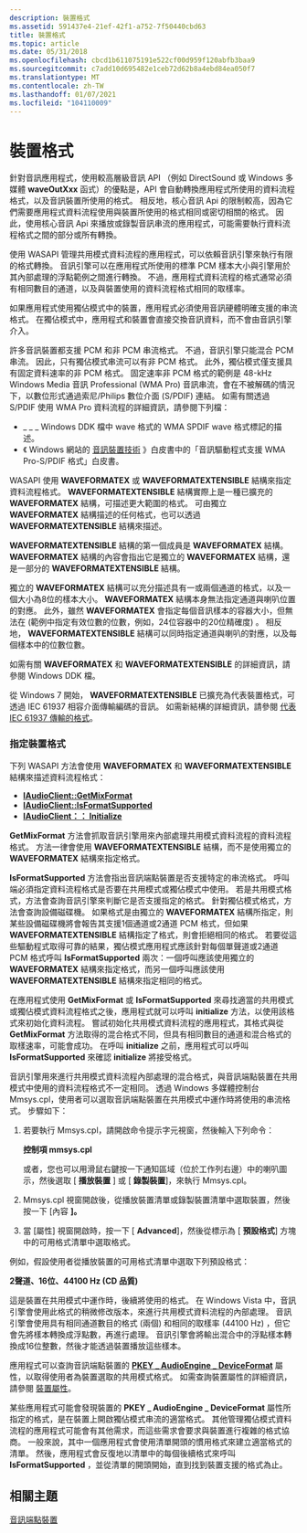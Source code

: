```yaml
---
description: 裝置格式
ms.assetid: 591437e4-21ef-42f1-a752-7f50440cbd63
title: 裝置格式
ms.topic: article
ms.date: 05/31/2018
ms.openlocfilehash: cbcd1b611075191e522cf00d959f120abfb3baa9
ms.sourcegitcommit: c7add10d695482e1ceb72d62b8a4ebd84ea050f7
ms.translationtype: MT
ms.contentlocale: zh-TW
ms.lasthandoff: 01/07/2021
ms.locfileid: "104110009"
---
```

# <a name="device-formats"></a>裝置格式

針對音訊應用程式，使用較高層級音訊 API （例如 DirectSound 或 Windows 多媒體 **waveOutXxx** 函式）的優點是，API 會自動轉換應用程式所使用的資料流程格式，以及音訊裝置所使用的格式。 相反地，核心音訊 Api 的限制較高，因為它們需要應用程式資料流程使用與裝置所使用的格式相同或密切相關的格式。 因此，使用核心音訊 Api 來播放或錄製音訊串流的應用程式，可能需要執行資料流程格式之間的部分或所有轉換。

使用 WASAPI 管理共用模式資料流程的應用程式，可以依賴音訊引擎來執行有限的格式轉換。 音訊引擎可以在應用程式所使用的標準 PCM 樣本大小與引擎用於其內部處理的浮點範例之間進行轉換。 不過，應用程式資料流程的格式通常必須有相同數目的通道，以及與裝置使用的資料流程格式相同的取樣率。

如果應用程式使用獨佔模式中的裝置，應用程式必須使用音訊硬體明確支援的串流格式。 在獨佔模式中，應用程式和裝置會直接交換音訊資料，而不會由音訊引擎介入。

許多音訊裝置都支援 PCM 和非 PCM 串流格式。 不過，音訊引擎只能混合 PCM 串流。 因此，只有獨佔模式串流可以有非 PCM 格式。 此外，獨佔模式僅支援具有固定資料速率的非 PCM 格式。 固定速率非 PCM 格式的範例是 48-kHz Windows Media 音訊 Professional (WMA Pro) 音訊串流，會在不被解碼的情況下，以數位形式通過索尼/Philips 數位介面 (S/PDIF) 連結。 如需有關透過 S/PDIF 使用 WMA Pro 資料流程的詳細資訊，請參閱下列檔：

-   \_ \_ \_ Windows DDK 檔中 wave 格式的 WMA SPDIF wave 格式標記的描述。
-   《 Windows 網站的 [音訊裝置技術](https://www.microsoft.com/whdc/device/audio/default.mspx) 》白皮書中的「音訊驅動程式支援 WMA Pro-S/PDIF 格式」白皮書。

WASAPI 使用 **WAVEFORMATEX** 或 **WAVEFORMATEXTENSIBLE** 結構來指定資料流程格式。 **WAVEFORMATEXTENSIBLE** 結構實際上是一種已擴充的 **WAVEFORMATEX** 結構，可描述更大範圍的格式。 可由獨立 **WAVEFORMATEX** 結構描述的任何格式，也可以透過 **WAVEFORMATEXTENSIBLE** 結構來描述。

**WAVEFORMATEXTENSIBLE** 結構的第一個成員是 **WAVEFORMATEX** 結構。 **WAVEFORMATEX** 結構的內容會指出它是獨立的 **WAVEFORMATEX** 結構，還是一部分的 **WAVEFORMATEXTENSIBLE** 結構。

獨立的 **WAVEFORMATEX** 結構可以充分描述具有一或兩個通道的格式，以及一個大小為8位的樣本大小。 **WAVEFORMATEX** 結構本身無法指定通道與喇叭位置的對應。 此外，雖然 **WAVEFORMATEX** 會指定每個音訊樣本的容器大小，但無法在 (範例中指定有效位數的位數，例如，24位容器中的20位精確度) 。 相反地， **WAVEFORMATEXTENSIBLE** 結構可以同時指定通道與喇叭的對應，以及每個樣本中的位數位數。

如需有關 **WAVEFORMATEX** 和 **WAVEFORMATEXTENSIBLE** 的詳細資訊，請參閱 Windows DDK 檔。

從 Windows 7 開始， **WAVEFORMATEXTENSIBLE** 已擴充為代表裝置格式，可透過 IEC 61937 相容介面傳輸編碼的音訊。 如需新結構的詳細資訊，請參閱 [代表 IEC 61937 傳輸的格式](representing-formats-for-iec-61937-transmissions.md)。

### <a name="specifying-the-device-format"></a>指定裝置格式

下列 WASAPI 方法會使用 **WAVEFORMATEX** 和 **WAVEFORMATEXTENSIBLE** 結構來描述資料流程格式：

-   [**IAudioClient::GetMixFormat**](/windows/desktop/api/Audioclient/nf-audioclient-iaudioclient-getmixformat)
-   [**IAudioClient::IsFormatSupported**](/windows/desktop/api/Audioclient/nf-audioclient-iaudioclient-isformatsupported)
-   [**IAudioClient：： Initialize**](/windows/desktop/api/Audioclient/nf-audioclient-iaudioclient-initialize)

**GetMixFormat** 方法會抓取音訊引擎用來內部處理共用模式資料流程的資料流程格式。 方法一律會使用 **WAVEFORMATEXTENSIBLE** 結構，而不是使用獨立的 **WAVEFORMATEX** 結構來指定格式。

**IsFormatSupported** 方法會指出音訊端點裝置是否支援特定的串流格式。 呼叫端必須指定資料流程格式是否要在共用模式或獨佔模式中使用。 若是共用模式格式，方法會查詢音訊引擎來判斷它是否支援指定的格式。 針對獨佔模式格式，方法會查詢設備磁碟機。 如果格式是由獨立的 **WAVEFORMATEX** 結構所指定，則某些設備磁碟機將會報告其支援1個通道或2通道 PCM 格式，但如果 **WAVEFORMATEXTENSIBLE** 結構指定了格式，則會拒絕相同的格式。 若要從這些驅動程式取得可靠的結果，獨佔模式應用程式應該針對每個單聲道或2通道 PCM 格式呼叫 **IsFormatSupported** 兩次：一個呼叫應該使用獨立的 **WAVEFORMATEX** 結構來指定格式，而另一個呼叫應該使用 **WAVEFORMATEXTENSIBLE** 結構來指定相同的格式。

在應用程式使用 **GetMixFormat** 或 **IsFormatSupported** 來尋找適當的共用模式或獨佔模式資料流程格式之後，應用程式就可以呼叫 **initialize** 方法，以使用該格式來初始化資料流程。 嘗試初始化共用模式資料流程的應用程式，其格式與從 **GetMixFormat** 方法取得的混合格式不同，但具有相同數目的通道和混合格式的取樣速率，可能會成功。 在呼叫 **initialize** 之前，應用程式可以呼叫 **IsFormatSupported** 來確認 **initialize** 將接受格式。

音訊引擎用來進行共用模式資料流程內部處理的混合格式，與音訊端點裝置在共用模式中使用的資料流程格式不一定相同。 透過 Windows 多媒體控制台 Mmsys.cpl，使用者可以選取音訊端點裝置在共用模式中運作時將使用的串流格式。 步驟如下：

1.  若要執行 Mmsys.cpl，請開啟命令提示字元視窗，然後輸入下列命令：

    **控制項 mmsys.cpl**

    或者，您也可以用滑鼠右鍵按一下通知區域（位於工作列右邊）中的喇叭圖示，然後選取 [ **播放裝置** ] 或 [ **錄製裝置**]，來執行 Mmsys.cpl。

2.  Mmsys.cpl 視窗開啟後，從播放裝置清單或錄製裝置清單中選取裝置，然後按一下 [內容 **]。**
3.  當 [屬性] 視窗開啟時，按一下 [ **Advanced**]，然後從標示為 [ **預設格式**] 方塊中的可用格式清單中選取格式。

例如，假設使用者從播放裝置的可用格式清單中選取下列預設格式：

**2聲道、16位、44100 Hz (CD 品質)**

這是裝置在共用模式中運作時，後續將使用的格式。 在 Windows Vista 中，音訊引擎會使用此格式的稍微修改版本，來進行共用模式資料流程的內部處理。 音訊引擎會使用具有相同通道數目的格式 (兩個) 和相同的取樣率 (44100 Hz) ，但它會先將樣本轉換成浮點數，再進行處理。 音訊引擎會將輸出混合中的浮點樣本轉換成16位整數，然後才能透過裝置播放這些樣本。

應用程式可以查詢音訊端點裝置的 [**PKEY \_ AudioEngine \_ DeviceFormat**](pkey-audioengine-deviceformat.md) 屬性，以取得使用者為裝置選取的共用模式格式。 如需查詢裝置屬性的詳細資訊，請參閱 [裝置屬性](device-properties.md)。

某些應用程式可能會發現裝置的 **PKEY \_ AudioEngine \_ DeviceFormat** 屬性所指定的格式，是在裝置上開啟獨佔模式串流的適當格式。 其他管理獨佔模式資料流程的應用程式可能會有其他需求，而這些需求會要求與裝置進行複雜的格式協商。 一般來說，其中一個應用程式會使用清單開頭的慣用格式來建立適當格式的清單。 然後，應用程式會反復地以清單中的每個後續格式來呼叫 **IsFormatSupported** ，並從清單的開頭開始，直到找到裝置支援的格式為止。

## <a name="related-topics"></a>相關主題

<dl> <dt>

[音訊端點裝置](audio-endpoint-devices.md)
</dt> </dl>

 

 



